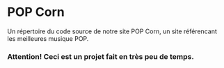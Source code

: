 # POP Corn
Un répertoire du code source de notre site POP Corn, un site référencant les meilleures musique POP.


### Attention! Ceci est un projet fait en très peu de temps.
